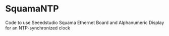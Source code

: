 # SquamaNTP
Code to use Seeedstudio Squama Ethernet Board and Alphanumeric Display for an NTP-synchronized clock
